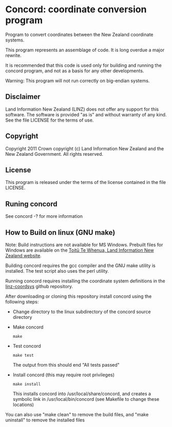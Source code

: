 # Concord: coordinate conversion program

Program to convert coordinates between the New Zealand coordinate systems.  

This program represents an assemblage of code.  It is long overdue a
major rewrite.  

It is recommended that this code is used only for building and running
the concord program, and not as a basis for any other developments.

Warning: This program will not run correctly on big-endian systems.

## Disclaimer

Land Information New Zealand (LINZ) does not offer any support
for this software.  The software is provided "as is" and without
warranty of any kind. See the file LICENSE for the terms of use.

## Copyright

Copyright 2011 Crown copyright (c) Land Information New Zealand and the New
Zealand Government. All rights reserved.

## License

This program is released under the terms of the license contained in the file
LICENSE.

## Runing concord

See concord -? for more information

## How to Build on linux (GNU make)

Note: Build instructions are not available for MS Windows.  Prebuilt files for Windows are available on the [Toitū Te Whenua, Land Information New Zealand website](https://www.linz.govt.nz/products-services/geodetic/geodetic-software-downloads/snap-concord-downloads).

Building concord requires the gcc compiler and the GNU make utility is installed.  The test script also uses the perl utility.

Running concord requires installing the coordinate system definitions  in the [linz-coordsys](https://github.com/linz/linz-coordsys) github repository.

After downloading or  cloning this repository install concord using the following steps:

* Change directory to the linux subdirectory of the concord source directory

* Make concord

  ```shell
  make
  ```

* Test concord

  ```shell
  make test
  ```

  The output from this should end "All tests passed"

* Install concord (this may require root privileges)

  ```shell
  make install
  ```

  This installs concord into /usr/local/share/concord, and creates a symbolic
  link in /usr/local/bin/concord (see Makefile to change these locations)

You can also use "make clean" to remove the build files, and "make uninstall"
to remove the installed files
